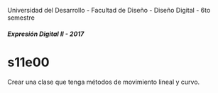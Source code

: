  Universidad del Desarrollo - Facultad de Diseño - Diseño Digital - 6to semestre

##### Expresión Digital II - 2017

# s11e00

Crear una clase que tenga métodos de movimiento lineal y curvo.
